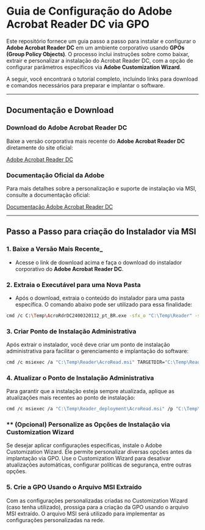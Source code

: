 # Guia de Configuração do Adobe Acrobat Reader DC via GPO

Este repositório fornece um guia passo a passo para instalar e configurar o **Adobe Acrobat Reader DC** em um ambiente corporativo usando **GPOs (Group Policy Objects)**. O processo inclui instruções sobre como baixar, extrair e personalizar a instalação do Acrobat Reader DC, com a opção de configurar parâmetros específicos via **Adobe Customization Wizard**.

A seguir, você encontrará o tutorial completo, incluindo links para download e comandos necessários para preparar e implantar o software.

---

## **Documentação e Download**

### Download do Adobe Acrobat Reader DC

Baixe a versão corporativa mais recente do **Adobe Acrobat Reader DC** diretamente do site oficial:

[Adobe Acrobat Reader DC](https://get.adobe.com/reader/enterprise/)

### Documentação Oficial da Adobe

Para mais detalhes sobre a personalização e suporte de instalação via MSI, consulte a documentação oficial:

[Documentação Adobe Acrobat Reader DC](https://www.adobe.com/devnet-docs/acrobatetk/tools/VirtualizationGuide/cmdline.html#msi-support)

---

## **Passo a Passo para criação do Instalador via MSI**

### 1. **Baixe a Versão Mais Recente**_

- Acesse o link de download acima e faça o download do instalador corporativo do **Adobe Acrobat Reader DC**.

### 2. **Extraia o Executável para uma Nova Pasta**

- Após o download, extraia o conteúdo do instalador para uma pasta específica. O comando abaixo pode ser utilizado para essa finalidade:

```bash
cmd /c C:\Temp\AcroRdrDC2400320112_pt_BR.exe -sfx_o "C:\Temp\Reader" -sfx_ne
```

### 3. Criar Ponto de Instalação Administrativa
Após extrair o instalador, você deve criar um ponto de instalação administrativa para facilitar o gerenciamento e implantação do software:

```bash
cmd /c msiexec /a "C:\Temp\Reader\AcroRead.msi" TARGETDIR="C:\Temp\Reader_deployment"
```

### 4. Atualizar o Ponto de Instalação Administrativa
Para garantir que a instalação esteja sempre atualizada, aplique as atualizações mais recentes ao ponto de instalação:

```bash
cmd /c msiexec /a "C:\Temp\Reader_deployment\AcroRead.msi" /p "C:\Temp\Reader\AcroRdrDCUpd2300320269.msp" TARGETDIR="C:\Temp\Reader_deployment"
```


### ** (Opcional) Personalize as Opções de Instalação via Customization Wizard
Se desejar aplicar configurações específicas, instale o Adobe Customization Wizard. Ele permite personalizar diversas opções antes da implantação via GPO.
Use o Customization Wizard para desativar atualizações automáticas, configurar políticas de segurança, entre outras opções.

### 5. Crie a GPO Usando o Arquivo MSI Extraído
Com as configurações personalizadas criadas no Customization Wizard (caso tenha utilizado), prossiga para a criação da GPO usando o arquivo MSI extraído. O arquivo MSI será utilizado para implementar as configurações personalizadas na rede.
